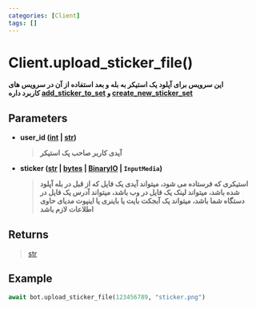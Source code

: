 ```yaml
---
categories: [Client]
tags: []
---
```


<h1>Client.<strong>upload_sticker_file()</strong></h1>

<p align="left" dir="rtl"><strong>این سرویس برای آپلود یک استیکر به بله و بعد استفاده از آن در سرویس های <a href="https://balethon.ir/posts/create-new-sticker-set">create_new_sticker_set</a> و <a href="https://balethon.ir/posts/add-sticker-to-set">add_sticker_to_set</a> کاربرد داره</strong></p>

<h2>Parameters</h2>

<ul>
<li><strong>user_id (<a href="https://docs.python.org/3/library/functions.html#int">int</a> | <a href="https://docs.python.org/3/library/stdtypes.html#str">str</a>)</strong><blockquote dir="rtl">
<p><strong>آیدی کاربر صاحب پک استیکر</strong></p>
</blockquote>
</li>
</ul>
<ul>
<li><strong>sticker (<a href="https://docs.python.org/3/library/stdtypes.html#str">str</a> | <a href="https://docs.python.org/3/library/stdtypes.html#bytes">bytes</a> | <a href="https://docs.python.org/3/library/typing.html#typing.BinaryIO">BinaryIO</a> | <code>InputMedia</code>)</strong><blockquote dir="rtl">
<p><strong>استیکری که فرستاده می شود، میتواند آیدی یک فایل که از قبل در بله آپلود شده باشد، میتواند لینک یک فایل در وب باشد، میتواند آدرس یک فایل در دستگاه شما باشد، میتواند یک آبجکت بایت یا باینری یا اینپوت مدیای حاوی اطلاعات لازم باشد</strong></p>
</blockquote>
</li>
</ul>

<h2>Returns</h2>

<blockquote>
<p><a href="https://docs.python.org/3/library/stdtypes.html#str">str</a></p>
</blockquote>

<h2>Example</h2>

```python
await bot.upload_sticker_file(123456789, "sticker.png")
```